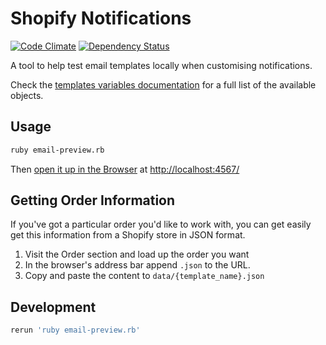 Shopify Notifications
===

[![Code Climate](https://codeclimate.com/github/thisislawatts/shopify-local-notifications/badges/gpa.svg)](https://codeclimate.com/github/thisislawatts/shopify-local-notifications)
[![Dependency Status](https://gemnasium.com/badges/github.com/thisislawatts/shopify-local-notifications.svg)](https://gemnasium.com/github.com/thisislawatts/shopify-local-notifications)


A tool to help test email templates locally when customising notifications.

Check the [templates variables documentation](https://help.shopify.com/manual/sell-online/notifications/email-variables) for a full list of the available objects.

Usage
---

```bash
ruby email-preview.rb
```

Then [open it up in the Browser](http://localhost:4567/) at [http://localhost:4567/]()

Getting Order Information
--- 

If you've got a particular order you'd like to work with, you can get easily get this information from a Shopify store in JSON format.

1. Visit the Order section and load up the order you want
2. In the browser's address bar append `.json` to the URL. 
3. Copy and paste the content to `data/{template_name}.json`


Development
---

```bash
rerun 'ruby email-preview.rb'
```
